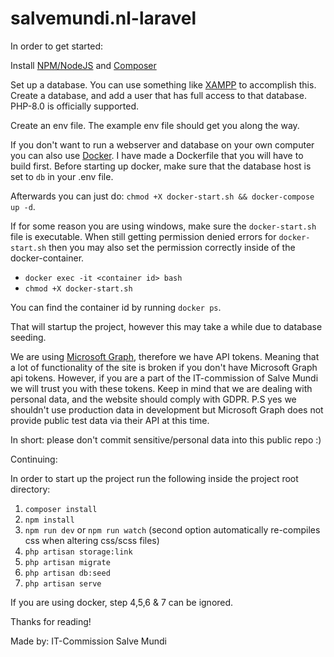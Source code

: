 # salvemundi.nl-laravel

In order to get started:

Install [NPM/NodeJS](https://nodejs.org/en/) and [Composer](https://getcomposer.org/download/)

Set up a database. You can use something like [XAMPP](https://www.apachefriends.org/index.html) to accomplish this.
Create a database, and add a user that has full access to that database. PHP-8.0 is officially supported.

Create an env file. The example env file should get you along the way.

If you don't want to run a webserver and database on your own computer you can also use [Docker](https://docs.docker.com/get-docker/).
I have made a Dockerfile that you will have to build first. Before starting up docker, make sure that the database host is set to `db` in your .env file.

Afterwards you can just do: `chmod +X docker-start.sh && docker-compose up -d`.

If for some reason you are using windows, make sure the `docker-start.sh` file is executable.
When still getting permission denied errors for `docker-start.sh` then you may also set the permission correctly inside of the docker-container.
- `docker exec -it <container id> bash`
- `chmod +X docker-start.sh`

You can find the container id by running `docker ps`.

That will startup the project, however this may take a while due to database seeding.

We are using [Microsoft Graph](https://docs.microsoft.com/en-us/graph/), therefore we have API tokens.
Meaning that a lot of functionality of the site is broken if you don't have Microsoft Graph api tokens.
However, if you are a part of the IT-commission of Salve Mundi we will trust you with these tokens.
Keep in mind that we are dealing with personal data, and the website should comply with GDPR.
P.S yes we shouldn't use production data in development but Microsoft Graph does not provide public test data via their API at this time.

In short: please don't commit sensitive/personal data into this public repo :)

Continuing:

In order to start up the project run the following inside the project root directory:

1. `composer install`
2. `npm install`
3. `npm run dev` or `npm run watch` (second option automatically re-compiles css when altering css/scss files)
4. `php artisan storage:link`
5. `php artisan migrate`
6. `php artisan db:seed`
7. `php artisan serve`

If you are using docker, step 4,5,6 & 7 can be ignored.

Thanks for reading!

Made by: IT-Commission Salve Mundi
